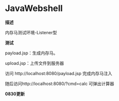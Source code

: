 # JavaWebshell
**描述**

内存马测试环境-Listener型


**测试**

payload.jsp：生成内存马。

upload.jsp：上传文件到服务器

访问 http://localhost:8080/payload.jsp 完成内存马注入

随后访问http://localhost:8080/?cmd=calc 可弹出计算器

****0830更新****

